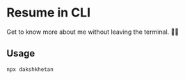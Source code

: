 # Resume in CLI

Get to know more about me without leaving the terminal. 👨‍💻

## Usage

```bash
npx dakshkhetan
```
